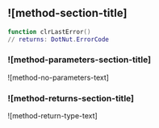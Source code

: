 ## ![method-section-title]


```lua
function clrLastError()
// returns: DotNut.ErrorCode
```


### ![method-parameters-section-title]

![method-no-parameters-text]

### ![method-returns-section-title]

![method-return-type-text]

